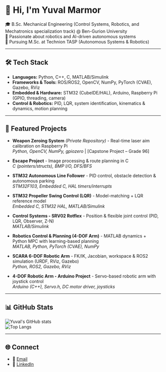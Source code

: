 # 👋 Hi, I'm Yuval Marmor  

🎓 B.Sc. Mechanical Engineering (Control Systems, Robotics, and Mechatronics specialization track) @ Ben-Gurion University   
🤖 Passionate about robotics and AI-driven autonomous systems  
🔬 Pursuing M.Sc. at Technion TASP (Autonomous Systems & Robotics)  

---

## 🛠️ Tech Stack
- **Languages:** Python, C++, C, MATLAB/Simulink  
- **Frameworks & Tools:** ROS/ROS2, OpenCV, NumPy, PyTorch (CVAE), Gazebo, RViz  
- **Embedded & Hardware:** STM32 (CubeIDE/HAL), Arduino, Raspberry Pi (GPIO, threading, camera)  
- **Control & Robotics:** PID, LQR, system identification, kinematics & dynamics, motion planning  

---

## 🚀 Featured Projects
- **Weapon Zeroing System** *(Private Repository)* - Real-time laser aim calibration on Raspberry Pi  
  *Python, OpenCV, NumPy, gpiozero* | [Capstone Project – Grade 96]  

- **Escape Project** - Image processing & route planning in C  
  *C (pointers/structs), BMP I/O, DFS/BFS*  

- **STM32 Autonomous Line Follower** - PID control, obstacle detection & autonomous parking  
  *STM32F103, Embedded C, HAL timers/interrupts*  

- **STM32 Propeller Swing Control (LQR)** - Model-matching + LQR reference model  
  *Embedded C, STM32 HAL, MATLAB/Simulink*  

- **Control Systems - SRV02 Rotflex** - Position & flexible joint control (PID, LQR, Observer, Z-N)  
  *MATLAB/Simulink*  

- **Robotics Control & Planning (4-DOF Arm)** - MATLAB dynamics + Python MPC with learning-based planning  
  *MATLAB, Python, PyTorch (CVAE), NumPy*  

- **SCARA 6-DOF Robotic Arm** - FK/IK, Jacobian, workspace & ROS2 simulation (URDF, RViz, Gazebo)  
  *Python, ROS2, Gazebo, RViz*  

- **4-DOF Robotic Arm - Arduino Project** - Servo-based robotic arm with joystick control  
  *Arduino (C++), Servo.h, DC motor driver, joysticks*  

---

## 📊 GitHub Stats
![Yuval's GitHub stats](https://github-readme-stats.vercel.app/api?username=yuvalMARMOR&show_icons=true&theme=tokyonight)  
![Top Langs](https://github-readme-stats.vercel.app/api/top-langs/?username=yuvalMARMOR&layout=compact&theme=tokyonight)

---

## 🌐 Connect
- 📧 [Email](mailto:yuval5586871@gmail.com)  
- 💼 [LinkedIn](https://www.linkedin.com/in/yuval-marmur-mechanical-engineer)  
